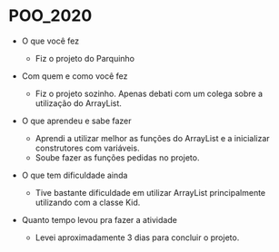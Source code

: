 # POO_2020

- O que você fez
    - Fiz o projeto do Parquinho
- Com quem e como você fez
    - Fiz o projeto sozinho. Apenas debati com um colega sobre a utilização do ArrayList.
	  
- O que aprendeu e sabe fazer
	- Aprendi a utilizar melhor as funções do ArrayList e a inicializar construtores com variáveis.
	- Soube fazer as funções pedidas no projeto.
	
- O que tem dificuldade ainda
	- Tive bastante dificuldade em utilizar ArrayList principalmente utilizando com a classe Kid. 

- Quanto tempo levou pra fazer a atividade
	- Levei aproximadamente 3 dias para concluir o projeto.